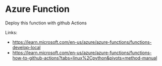 # Azure Function
Deploy this function with github Actions

Links:
- https://learn.microsoft.com/en-us/azure/azure-functions/functions-develop-local
- https://learn.microsoft.com/en-us/azure/azure-functions/functions-how-to-github-actions?tabs=linux%2Cpython&pivots=method-manual
